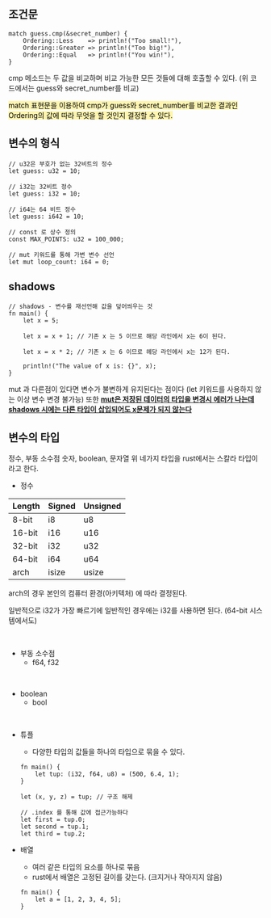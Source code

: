 ## 조건문

```
match guess.cmp(&secret_number) {
	Ordering::Less    => println!("Too small!"),
	Ordering::Greater => println!("Too big!"),
	Ordering::Equal   => println!("You win!"),
}
```

cmp 메소드는 두 값을 비교하며 비교 가능한 모든 것들에 대해 호출할 수 있다.
(위 코드에서는 guess와 secret_number를 비교)

<span style="background-color: #fff5b1; color: black;">match 표현문을 이용하여 cmp가 guess와 secret_number를 비교한 결과인 Ordering의 값에 따라 무엇을 할 것인지 결정할 수 있다.</span>

## 변수의 형식

```
// u32은 부호가 없는 32비트의 정수
let guess: u32 = 10;

// i32는 32비트 정수
let guess: i32 = 10;

// i64는 64 비트 정수
let guess: i642 = 10;

// const 로 상수 정의
const MAX_POINTS: u32 = 100_000;

// mut 키워드를 통해 가변 변수 선언
let mut loop_count: i64 = 0; 
```

## shadows
```
// shadows - 변수를 재선언해 값을 덮어씌우는 것
fn main() {
    let x = 5;

    let x = x + 1; // 기존 x 는 5 이므로 해당 라인에서 x는 6이 된다.

    let x = x * 2; // 기존 x 는 6 이므로 헤당 라인에서 x는 12가 된다. 

    println!("The value of x is: {}", x);
}
```
mut 과 다른점이 있다면 변수가 불변하게 유지된다는 점이다
(let 키워드를 사용하지 않는 이상 변수 변경 불가능)
또한 <u><b>mut은 저장된 데이터의 타입을 변경시 에러가 나는데 shadows 시에는 다른 타입이 삽입되어도 x문제가 되지 않는다</b></u>

## 변수의 타입
정수, 부동 소수점 숫자, boolean, 문자열
위 네가지 타입을 rust에서는 스칼라 타입이라고 한다.

- 정수

| Length | Signed | Unsigned |
|--------|--------|----------|
| 8-bit  | i8     | u8       |
| 16-bit | i16    | u16      |
| 32-bit | i32    | u32      |
| 64-bit | i64    | u64      |
| arch   | isize  | usize    |

arch의 경우 본인의 컴퓨터 환경(아키텍처) 에 따라 결정된다.

일반적으로 i32가 가장 빠르기에 일반적인 경우에는 i32를 사용하면 된다. (64-bit 시스템에서도)

<br>

- 부동 소수점
	- f64, f32

<br>

- boolean
	- bool

<br>

- 튜플
	- 다양한 타입의 값들을 하나의 타입으로 묶을 수 있다.
	```
	fn main() {
    	let tup: (i32, f64, u8) = (500, 6.4, 1);
	}

	let (x, y, z) = tup; // 구조 해제

	// .index 를 통해 값에 접근가능하다
	let first = tup.0;
	let second = tup.1;
	let third = tup.2;
	```


- 배열
	- 여러 같은 타입의 요소를 하나로 묶음
	- rust에서 배열은 고정된 길이를 갖는다. (크지거나 작아지지 않음)
	```
	fn main() {
		let a = [1, 2, 3, 4, 5];
	}
	```